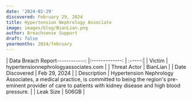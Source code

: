 ```yaml
---
date: '2024-02-29'
discovered: February 29, 2024
title: Hypertension Nephrology Associate
image: images/blog/BianLian.png
author: Breachsense Support
draft: false
yearmonths: 2024/february
---
```


| Data Breach Report------------:     |:-------------:    | :-----:|
| Victim      | hypertensionnephrologyassociates.com      | 
| Threat Actor      | BianLian      | 
| Date Discovered      | Feb 29, 2024      | 
| Description      | Hypertension Nephrology Associates, a medical practice, is committed to being the region's pre-eminent provider of care to patients with kidney disease and high blood pressure.      | 
| Leak Size      | 506GB      | 

